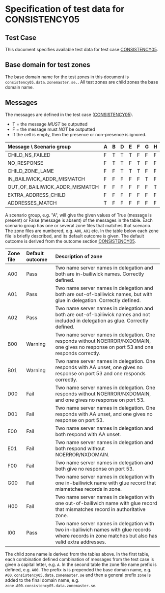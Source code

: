 # Specification of test data for CONSISTENCY05

## Test Case
This document specifies available test data for test case [CONSISTENCY05].

## Base domain for test zones

The base domain name for the test zones in this document is
`consistency05.data.zonemaster.se.`. All test zones are child zones the base domain name.

## Messages
The messages are defined in the test case ([CONSISTENCY05]).

* T = the message _MUST_ be outputted
* F = the message must _NOT_ be outputted
* If the cell is empty, then the presence or non-presence is ignored.

Message \ Scenario group          | A | B | D | E | F | G | H | I
:---------------------------------|:--|:--|:--|:--|:--|:--|:--|:--
CHILD_NS_FAILED                   | F | T | T | T | F | F | F | F
NO_RESPONSE                       | F | T | T | F | T | F | F | F
CHILD_ZONE_LAME                   | F | F | T | T | T | F | F | F
IN_BAILIWICK_ADDR_MISMATCH        | F | F | F | F | F | T | F | F
OUT_OF_BAILIWICK_ADDR_MISMATCH    | F | F | F | F | F | F | T | F
EXTRA_ADDRESS_CHILD               | F | F | F | F | F | F | F | T
ADDRESSES_MATCH                   | T | F | F | F | F | F | F | F

A scenario group, e.g. "A", will give the given values of True (message
is present) or False (message is absent) of the messages in the table.
Each scenario group has one or several zone files that matches that
scenario. The zone files are numbered, e.g. `A00`, `A01` etc. In the
table below each zone file is briefly described, and its default
outcome is given. The default outcome is derived from the outcome section
[CONSISTENCY05].

Zone file|Default outcome|Description of zone
:--------|:--------------|:----------------------------------------------------------------------------------------------
A00      |Pass           |Two name server names in delegation and both are in-bailiwick names. Correctly defined.
A01      |Pass           |Two name server names in delegation and both are out-of-bailiwick names, but with glue in delegation. Correctly defined.
A02      |Pass           |Two name server names in delegation and both are out-of-bailiwick names and not included in delegation as glue. Correctly defined.
B00      |Warning        |Two name server names in delegation. One responds without NOERROR/NXDOMAIN, one gives no response on port 53 and one responds correctly.
B01      |Warning        |Two name server names in delegation. One responds with AA unset, one gives no response on port 53 and one responds correctly.
D00      |Fail           |Two name server names in delegation. One responds without NOERROR/NXDOMAIN, and one gives no response on port 53.
D01      |Fail           |Two name server names in delegation. One responds with AA unset, and one gives no response on port 53.
E00      |Fail           |Two name server names in delegation and both respond with AA unset.
E01      |Fail           |Two name server names in delegation and both respond without NOERROR/NXDOMAIN.
F00      |Fail           |Two name server names in delegation and both give no response on port 53.
G00      |Fail           |Two name server names in delegation with one in-bailiwick name with glue record that mismatches records in zone.
H00      |Fail           |Two name server names in delegation with one out-of-bailiwich name with glue record that mismatches record in authoritative zone.
I00      |Pass           |Two name server names in delegation with two in-bailiwich names with glue records where records in zone matches but also has valid extra addresses.

The child zone name is derived from the tables above. In the first table, each combination
defined combination of messages from the test case is given a capital letter, e.g. `A`. In
the second table the zone file name prefix is defined, e.g. `A00`. The prefix is is prepended
the base domain name, e.g. `A00.consistency05.data.zonemaster.se` and then a general prefix
`zone` is added to the final domain name, e.g. `zone.A00.consistency05.data.zonemaster.se`.


[CONSISTENCY05]:                  ../../specifications/tests/Consistency-TP/consistency05.md
